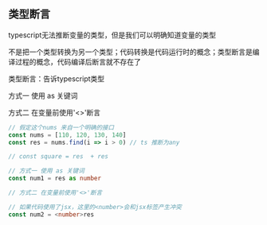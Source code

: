 ## 类型断言
typescript无法推断变量的类型，但是我们可以明确知道变量的类型

不是把一个类型转换为另一个类型；代码转换是代码运行时的概念；类型断言是编译过程的概念，代码编译后断言就不存在了

类型断言：告诉typescript类型

方式一 使用 as 关键词

方式二 在变量前使用'<>'断言

```typescript
// 假定这个nums 来自一个明确的接口
const nums = [110, 120, 130, 140]
const res = nums.find(i => i > 0) // ts 推断为any

// const square = res  + res

// 方式一 使用 as 关键词
const num1 = res as number

// 方式二 在变量前使用'<>'断言

// 如果代码使用了jsx，这里的<number>会和jsx标签产生冲突
const num2 = <number>res
```
